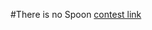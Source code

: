 #There is no Spoon
[contest link](http://www.codingame.com/leaderboards/challenge/there-is-no-spoon/)
